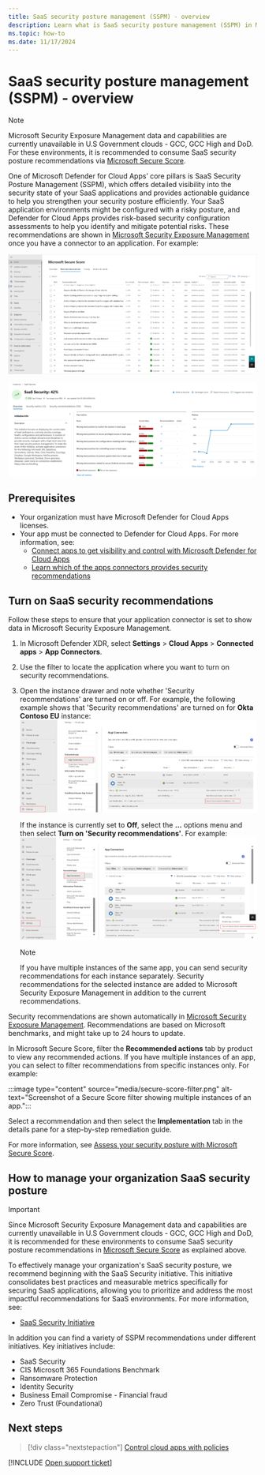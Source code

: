 ```yaml
---
title: SaaS security posture management (SSPM) - overview
description: Learn what is SaaS security posture management (SSPM) in Microsoft Defender for cloud apps
ms.topic: how-to
ms.date: 11/17/2024
---
```


# SaaS security posture management (SSPM) - overview

> [!NOTE]
> Microsoft Security Exposure Management data and capabilities are currently unavailable in U.S Government clouds - GCC, GCC High and DoD. For these environments, it is recommended to consume SaaS security posture recommendations via [Microsoft Secure Score](/microsoft-365/security/defender-endpoint/tvm-security-recommendation).

One of Microsoft Defender for Cloud Apps’ core pillars is SaaS Security Posture Management (SSPM), which offers detailed visibility into the security state of your SaaS applications and provides actionable guidance to help you strengthen your security posture efficiently. Your SaaS application environments might be configured with a risky posture, and Defender for Cloud Apps provides risk-based security configuration assessments to help you identify and mitigate potential risks. These recommendations are shown in [Microsoft Security Exposure Management](/security-exposure-management/microsoft-security-exposure-management) once you have a connector to an application. For example:

![Screenshot of the SalesForce recommendations in Secure Score.](media/security-saas-sspm-in-secure-score-salesforce-filter.png)

![Screenshot of the SaaS security initiative.](media/posture-overview/screenshot-of-the-saas-security-initiative-home-page.png)

## Prerequisites

- Your organization must have Microsoft Defender for Cloud Apps licenses.
- Your app must be connected to Defender for Cloud Apps. For more information, see:
  - [Connect apps to get visibility and control with Microsoft Defender for Cloud Apps](enable-instant-visibility-protection-and-governance-actions-for-your-apps.md)
  - [Learn which of the apps connectors provides security recommendations ](enable-instant-visibility-protection-and-governance-actions-for-your-apps.md#user-app-governance-and-security-configuration-visibility)

## Turn on SaaS security recommendations

Follow these steps to ensure that your application connector is set to show data in Microsoft Security Exposure Management.

1. In Microsoft Defender XDR, select **Settings** > **Cloud Apps** > **Connected apps** > **App Connectors**.

1. Use the filter to locate the application where you want to turn on security recommendations.

1. Open the instance drawer and note whether 'Security recommendations' are turned on or off. For example, the following example shows that 'Security recommendations' are turned on for **Okta Contoso EU** instance:
![Screenshot of an instance where Secure Score recommendations are turned on.](media/posture-overview/screenshot-of-an-instance-where-secure-score-recommendations-are-turned-on.png)

    If the instance is currently set to **Off**, select the **...** options menu and then select **Turn on 'Security recommendations'**. For example:
![Screenshot of the Turn on Secure Score or 'Exposure management' recommendations option.](media/posture-overview/screenshot-of-the-turn-on-secure-score-or-exposure-management-recommendations-option.png)

    > [!NOTE]
    > If you have multiple instances of the same app, you can send security recommendations for each instance separately.
Security recommendations for the selected instance are added to Microsoft Security Exposure Management in addition to the current recommendations.

Security recommendations are shown automatically in [Microsoft Security Exposure Management](/microsoft-365/security/defender/microsoft-secure-score). Recommendations are based on Microsoft benchmarks, and might take up to 24 hours to update.

In Microsoft Secure Score, filter the **Recommended actions** tab by product to view any recommended actions. If you have multiple instances of an app, you can select to filter recommendations from specific instances only. For example:

:::image type="content" source="media/secure-score-filter.png" alt-text="Screenshot of a Secure Score filter showing multiple instances of an app.":::

Select a recommendation and then select the **Implementation** tab in the details pane for a step-by-step remediation guide.

For more information, see [Assess your security posture with Microsoft Secure Score](/microsoft-365/security/defender/microsoft-secure-score-improvement-actions).

## How to manage your organization SaaS security posture

> [!IMPORTANT]
> Since Microsoft Security Exposure Management data and capabilities are currently unavailable in U.S Government clouds - GCC, GCC High and DoD, it is recommended for these environments to consume SaaS security posture recommendations in [Microsoft Secure Score](/microsoft-365/security/defender-endpoint/tvm-security-recommendation) as explained above.

To effectively manage your organization's SaaS security posture, we recommend beginning with the SaaS Security initiative. This initiative consolidates best practices and measurable metrics specifically for securing SaaS applications, allowing you to prioritize and address the most impactful recommendations for SaaS environments. For more information, see:

- [SaaS Security Initiative](/defender-cloud-apps/saas-security-initiative)

In addition you can find a variety of SSPM recommendations under different initiatives. Key initiatives include:

- SaaS Security
- CIS Microsoft 365 Foundations Benchmark
- Ransomware Protection
- Identity Security
- Business Email Compromise - Financial fraud
- Zero Trust (Foundational)

## Next steps

> [!div class="nextstepaction"]
> [Control cloud apps with policies](control-cloud-apps-with-policies.md)

[!INCLUDE [Open support ticket](includes/support.md)]
